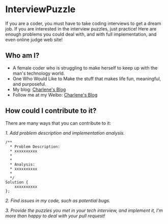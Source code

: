 InterviewPuzzle
===============

If you are a coder, you must have to take coding interviews to get a dream job. If you are interested in the interview puzzles, just practice! Here are enough problems you could deal with, and with full implementation, and even online judge web site!


Who am I?
---------

* A female coder who is struggling to make herself to keep up with the man's technology world.
* One Who Would Like to Make the stuff that makes life fun, meaningful, and purposeful.
* My blog: [Charlene's Blog](http://www.charlene.com/ "Title") 
* Follow me at my Weibo: [Charlene's Blog](http://weibo.com/charlenejy "Title")


How could I contribute to it?
------------------------------------------

There are many ways that you can contribute to it:

*1. Add problem description and implementation analysis.*



  	/**
	  * Problem Description: 
	  * xxxxxxxxxx
	  *
	  *
	  * Analysis:
	  * xxxxxxxxxx
	  *
	  */
	Solution {
		xxxxxxxxxx
	};
	


	
*2. Find issues in my code, such as potential bugs.*

*3. Provide the puzzles you met in your tech interview, and implement it, I'm more than happy to deal with your pull request!*


